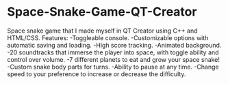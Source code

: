 # Space-Snake-Game-QT-Creator
Space snake game that I made myself in QT Creator using C++ and HTML/CSS.
Features:
  -Toggleable console.
  -Customizable options with automatic saving and loading. 
  -High score tracking. 
  -Animated background.
  -20 soundtracks that immerse the player into space, with toggle ability and control over volume. 
  -7 different planets to eat and grow your space snake!
  -Custom snake body parts for turns.
  -Ability to pause at any time.
  -Change speed to your preference to increase or decrease the difficulty. 
  
